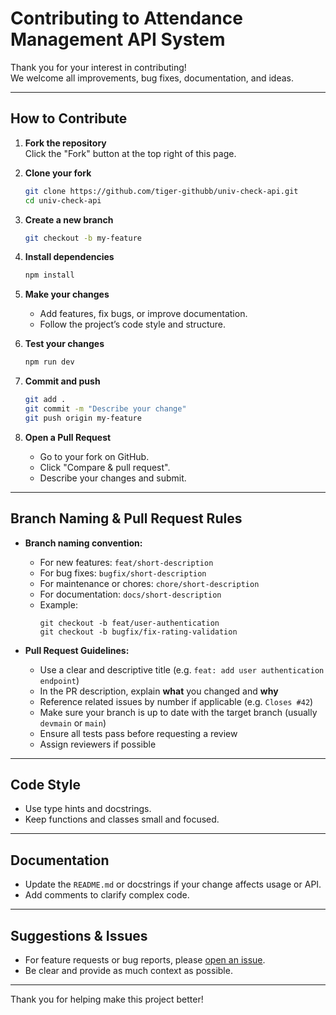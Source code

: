 # Contributing to Attendance Management API System

Thank you for your interest in contributing!  
We welcome all improvements, bug fixes, documentation, and ideas.

---

## How to Contribute

1. **Fork the repository**  
   Click the "Fork" button at the top right of this page.

2. **Clone your fork**
   ```bash
   git clone https://github.com/tiger-githubb/univ-check-api.git
   cd univ-check-api
   ```

3. **Create a new branch**
   ```bash
   git checkout -b my-feature
   ```

4. **Install dependencies**
   ```bash
   npm install
   ```

5. **Make your changes**
   - Add features, fix bugs, or improve documentation.
   - Follow the project’s code style and structure.

6. **Test your changes**
   ```bash
   npm run dev
   ```

7. **Commit and push**
   ```bash
   git add .
   git commit -m "Describe your change"
   git push origin my-feature
   ```

8. **Open a Pull Request**
   - Go to your fork on GitHub.
   - Click "Compare & pull request".
   - Describe your changes and submit.

---

## Branch Naming & Pull Request Rules

- **Branch naming convention:**
  - For new features: `feat/short-description`
  - For bug fixes: `bugfix/short-description`
  - For maintenance or chores: `chore/short-description`
  - For documentation: `docs/short-description`
  - Example:  
    ```
    git checkout -b feat/user-authentication
    git checkout -b bugfix/fix-rating-validation
    ```

- **Pull Request Guidelines:**
  - Use a clear and descriptive title (e.g. `feat: add user authentication endpoint`)
  - In the PR description, explain **what** you changed and **why**
  - Reference related issues by number if applicable (e.g. `Closes #42`)
  - Make sure your branch is up to date with the target branch (usually `devmain` or `main`)
  - Ensure all tests pass before requesting a review
  - Assign reviewers if possible

---

## Code Style

- Use type hints and docstrings.
- Keep functions and classes small and focused.

---

## Documentation

- Update the `README.md` or docstrings if your change affects usage or API.
- Add comments to clarify complex code.

---

## Suggestions & Issues

- For feature requests or bug reports, please [open an issue](https://github.com/tiger-githubb/univ-check-api/issues).
- Be clear and provide as much context as possible.

---

Thank you for helping make this project better!